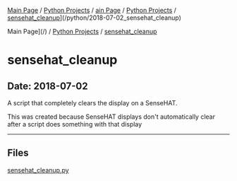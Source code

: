 [Main Page](/) / [Python Projects](/python) / [ain Page](/) / [Python Projects](/python) / [sensehat_cleanup](/python/2018-07-02_sensehat_cleanup)](/python/2018-07-02_sensehat_cleanup)

Main Page](/) / [Python Projects](/python) / [sensehat_cleanup](/python/2018-07-02_sensehat_cleanup)

# sensehat_cleanup

## Date: 2018-07-02

A script that completely clears the display on a SenseHAT.

This was created because SenseHAT displays don't automatically clear after a script does something with that display

-----

## Files

[sensehat_cleanup.py](sensehat_cleanup.py)